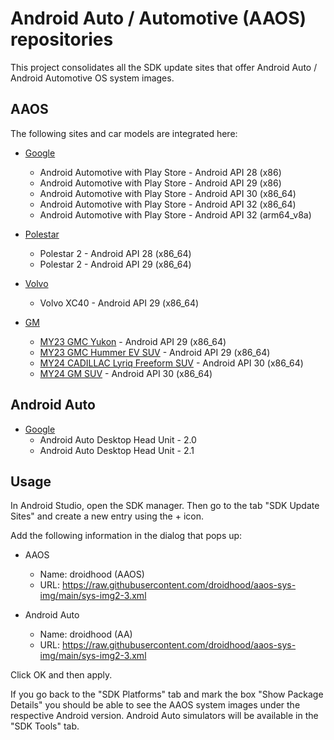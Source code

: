 # Android Auto / Automotive (AAOS) repositories

This project consolidates all the SDK update sites that offer Android Auto / Android Automotive OS system images.

## AAOS

The following sites and car models are integrated here:
- [Google](https://dl.google.com/android/repository/sys-img/android-automotive/sys-img2-3.xml)
  - Android Automotive with Play Store - Android API 28 (x86)
  - Android Automotive with Play Store - Android API 29 (x86)
  - Android Automotive with Play Store - Android API 30 (x86_64)
  - Android Automotive with Play Store - Android API 32 (x86_64)
  - Android Automotive with Play Store - Android API 32 (arm64_v8a)

- [Polestar](https://developer.polestar.com/sdk/polestar_emulator.xml)
  - Polestar 2 - Android API 28 (x86_64)
  - Polestar 2 - Android API 29 (x86_64)
- [Volvo](https://developer.volvocars.com/sdk/volvo-sys-img.xml)
  - Volvo XC40 - Android API 29 (x86_64)
- [GM](https://developer.gm.com/docs/gm-emu-downloads)
  - [MY23 GMC Yukon](https://developer.gm.com/downloads/final_37_03042022_emulator.xml) - Android API 29 (x86_64)
  - [MY23 GMC Hummer EV SUV](https://developer.gm.com/downloads/final_38_03042022_emulator.xml) - Android API 29 (x86_64)
  - [MY24 CADILLAC Lyriq Freeform SUV](https://developer.gm.com/downloads/final_ff_05302022_emulator.xml) - Android API 30 (x86_64)
  - [MY24 GM SUV](https://developer.gm.com/downloads/final_31XX_06272022_emulator.xml) - Android API 30 (x86_64)

## Android Auto
- [Google](https://dl.google.com/android/repository/sys-img/android-automotive/sys-img2-3.xml)
  - Android Auto Desktop Head Unit - 2.0
  - Android Auto Desktop Head Unit - 2.1

## Usage

In Android Studio, open the SDK manager. Then go to the tab "SDK Update Sites" and create a new entry using the + icon.

Add the following information in the dialog that pops up:

- AAOS
  - Name: droidhood (AAOS)
  - URL: https://raw.githubusercontent.com/droidhood/aaos-sys-img/main/sys-img2-3.xml

- Android Auto
  - Name: droidhood (AA)
  - URL: https://raw.githubusercontent.com/droidhood/aaos-sys-img/main/sys-img2-3.xml


Click OK and then apply.

If you go back to the "SDK Platforms" tab and mark the box "Show Package Details" you should be able to see the AAOS system images under the respective Android version.
Android Auto simulators will be available in the "SDK Tools" tab.